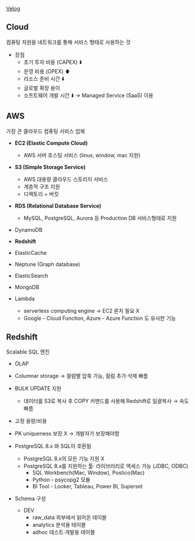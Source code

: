 [Velog](https://velog.io/@semoon/Cloud%EC%99%80-AWS)

## Cloud

컴퓨팅 자원을 네트워크를 통해 서비스 형태로 사용하는 것

- 장점
    - 초기 투자 비용 (CAPEX) ⬇️
    - 운영 비용 (OPEX) ⬆️
    - 리소스 준비 시간 ⬇️
    - 글로벌 확장 용이
    - 소프트웨어 개발 시간 ⬇️ → Managed Service (SaaS) 이용

## AWS

가장 큰 클라우드 컴퓨팅 서비스 업체

- **EC2 (Elastic Compute Cloud)**
    - AWS 서버 호스팅 서비스 (linux, window, mac 지원)
- **S3 (Simple Storage Service)**
    - AWS 대용량 클라우드 스토리지 서비스
    - 계층적 구조 지원
    - 디렉토리 = 버킷

- **RDS (Relational Database Service)**
    - MySQL, PostgreSQL, Aurora 등 Production DB 서비스형태로 지원
- DynamoDB
- **Redshift**
- ElasticCache
- Neptune (Graph database)
- ElasticSearch
- MongoDB

- Lambda
    - serverless computing engine → EC2 론치 필요 X
    - Google - Cloud Function, Azure - Azure Function 도 유사한 기능

## Redshift

Scalable SQL 엔진

- OLAP
- Columnar storage → 컬럼별 압축 가능, 컬럼 추가·삭제 빠름
- BULK UPDATE 지원
    - 데이터를 S3로 복사 후 COPY 커맨드를 사용해 Redshift로 일괄복사 → 속도 빠름
- 고정 용량/비용
- PK uniqueness 보장 X → 개발자가 보장해야함

- PostgreSQL 8.x 와 SQL이 호환됨
    - PostgreSQL 8.x의 모든 기능 지원 X
    - PostgreSQL 8.x를 지원하는 툴· 라이브러리로 액세스 가능 (JDBC, ODBC)
        - SQL Workbench(Mac, Window), Postico(Mac)
        - Python - psycopg2 모듈
        - BI Tool - Looker, Tableau, Power BI, Superset

- Schema 구성
    - DEV
        - raw_data
        외부에서 읽어온 테이블
        - analytics
        분석용 테이블
        - adhoc
        테스트·개발용 테이블